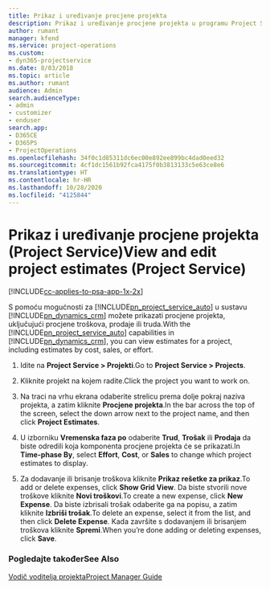 ```yaml
---
title: Prikaz i uređivanje procjene projekta
description: Prikaz i uređivanje procjene projekta u programu Project Service
author: rumant
manager: kfend
ms.service: project-operations
ms.custom:
- dyn365-projectservice
ms.date: 8/03/2018
ms.topic: article
ms.author: rumant
audience: Admin
search.audienceType:
- admin
- customizer
- enduser
search.app:
- D365CE
- D365PS
- ProjectOperations
ms.openlocfilehash: 34f0c1d85311dc6ec00e892ee899bc4dad0eed32
ms.sourcegitcommit: 4cf1dc1561b92fca4175f0b3813133c5e63ce8e6
ms.translationtype: HT
ms.contentlocale: hr-HR
ms.lasthandoff: 10/28/2020
ms.locfileid: "4125844"
---
```

# <a name="view-and-edit-project-estimates-project-service"></a><span data-ttu-id="b13d6-103">Prikaz i uređivanje procjene projekta (Project Service)</span><span class="sxs-lookup"><span data-stu-id="b13d6-103">View and edit project estimates (Project Service)</span></span>

[!INCLUDE[cc-applies-to-psa-app-1x-2x](../includes/cc-applies-to-psa-app-1x-2x.md)]

<span data-ttu-id="b13d6-104">S pomoću mogućnosti za [!INCLUDE[pn_project_service_auto](../includes/pn-project-service-auto.md)] u sustavu [!INCLUDE[pn_dynamics_crm](../includes/pn-dynamics-crm.md)] možete prikazati procjene projekta, uključujući procjene troškova, prodaje ili truda.</span><span class="sxs-lookup"><span data-stu-id="b13d6-104">With the [!INCLUDE[pn_project_service_auto](../includes/pn-project-service-auto.md)] capabilities in [!INCLUDE[pn_dynamics_crm](../includes/pn-dynamics-crm.md)], you can view estimates for a project, including estimates by cost, sales, or effort.</span></span>  
  
1.  <span data-ttu-id="b13d6-105">Idite na **Project Service > Projekti**.</span><span class="sxs-lookup"><span data-stu-id="b13d6-105">Go to **Project Service > Projects**.</span></span>  
  
2.  <span data-ttu-id="b13d6-106">Kliknite projekt na kojem radite.</span><span class="sxs-lookup"><span data-stu-id="b13d6-106">Click the project you want to work on.</span></span>  
  
3.  <span data-ttu-id="b13d6-107">Na traci na vrhu ekrana odaberite strelicu prema dolje pokraj naziva projekta, a zatim kliknite **Procjene projekta**.</span><span class="sxs-lookup"><span data-stu-id="b13d6-107">In the bar across the top of the screen, select the down arrow next to the project name, and then click **Project Estimates**.</span></span>  
  
4.  <span data-ttu-id="b13d6-108">U izborniku **Vremenska faza po** odaberite **Trud**, **Trošak** ili **Prodaja** da biste odredili koja komponenta procjene projekta će se prikazati.</span><span class="sxs-lookup"><span data-stu-id="b13d6-108">In **Time-phase By**, select **Effort**, **Cost**, or **Sales** to change which project estimates to display.</span></span>  
  
5.  <span data-ttu-id="b13d6-109">Za dodavanje ili brisanje troškova kliknite **Prikaz rešetke za prikaz**.</span><span class="sxs-lookup"><span data-stu-id="b13d6-109">To add or delete expenses, click **Show Grid View**.</span></span> <span data-ttu-id="b13d6-110">Da biste stvorili nove troškove kliknite **Novi troškovi**.</span><span class="sxs-lookup"><span data-stu-id="b13d6-110">To create a new expense, click **New Expense**.</span></span> <span data-ttu-id="b13d6-111">Da biste izbrisali trošak odaberite ga na popisu, a zatim kliknite **Izbriši trošak**.</span><span class="sxs-lookup"><span data-stu-id="b13d6-111">To delete an expense, select it from the list, and then click **Delete Expense**.</span></span> <span data-ttu-id="b13d6-112">Kada završite s dodavanjem ili brisanjem troškova kliknite **Spremi**.</span><span class="sxs-lookup"><span data-stu-id="b13d6-112">When you’re done adding or deleting expenses, click **Save**.</span></span>  
  
### <a name="see-also"></a><span data-ttu-id="b13d6-113">Pogledajte također</span><span class="sxs-lookup"><span data-stu-id="b13d6-113">See Also</span></span>  
 [<span data-ttu-id="b13d6-114">Vodič voditelja projekta</span><span class="sxs-lookup"><span data-stu-id="b13d6-114">Project Manager Guide</span></span>](../psa/project-manager-guide.md)
